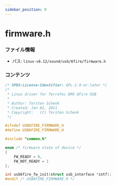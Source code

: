 ```yaml
---
sidebar_position: 9
---
```

# firmware.h

### ファイル情報

- パス: `linux-v6.12/sound/usb/6fire/firmware.h`

### コンテンツ

```h
/* SPDX-License-Identifier: GPL-2.0-or-later */
/*
 * Linux driver for TerraTec DMX 6Fire USB
 *
 * Author: Torsten Schenk
 * Created: Jan 01, 2011
 * Copyright:	(C) Torsten Schenk
 */

#ifndef USB6FIRE_FIRMWARE_H
#define USB6FIRE_FIRMWARE_H

#include "common.h"

enum /* firmware state of device */
{
	FW_READY = 0,
	FW_NOT_READY = 1
};

int usb6fire_fw_init(struct usb_interface *intf);
#endif /* USB6FIRE_FIRMWARE_H */


```

